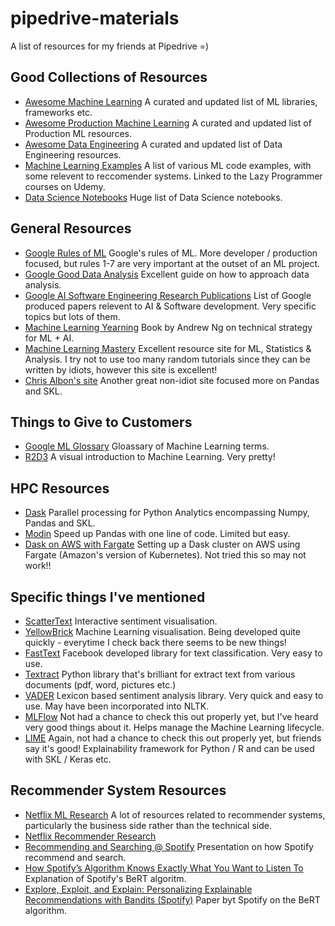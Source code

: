 # pipedrive-materials

A list of resources for my friends at Pipedrive =)

## Good Collections of Resources

* [Awesome Machine Learning](https://github.com/josephmisiti/awesome-machine-learning) A curated and updated list of ML libraries, frameworks etc.
* [Awesome Production Machine Learning](https://github.com/EthicalML/awesome-production-machine-learning) A curated and updated list of Production ML resources.
* [Awesome Data Engineering](https://github.com/igorbarinov/awesome-data-engineering) A curated and updated list of Data Engineering resources.
* [Machine Learning Examples](https://github.com/lazyprogrammer/machine_learning_examples) A list of various ML code examples, with some relevent to reccomender systems. Linked to the Lazy Programmer courses on Udemy.
* [Data Science Notebooks](https://github.com/donnemartin/data-science-ipython-notebooks) Huge list of Data Science notebooks.

## General Resources

* [Google Rules of ML](https://developers.google.com/machine-learning/guides/rules-of-ml) Google's rules of ML. More developer / production focused, but rules 1-7 are very important at the outset of an ML project.
* [Google Good Data Analysis](https://developers.google.com/machine-learning/guides/good-data-analysis) Excellent guide on how to approach data analysis.
* [Google AI Software Engineering Research Publications](https://ai.google/research/pubs/?area=SoftwareEngineering) List of Google produced papers relevent to AI & Software development. Very specific topics but lots of them.
* [Machine Learning Yearning](https://docs.wixstatic.com/ugd/90cb81_986a76c2e182457c951d1f649bbe05f3.pdf) Book by Andrew Ng on technical strategy for ML + AI.
* [Machine Learning Mastery](https://machinelearningmastery.com/about/) Excellent resource site for ML, Statistics & Analysis. I try not to use too many random tutorials since they can be written by idiots, however this site is excellent!
* [Chris Albon's site](https://chrisalbon.com/) Another great non-idiot site focused more on Pandas and SKL.

## Things to Give to Customers

* [Google ML Glossary](https://developers.google.com/machine-learning/glossary) Gloassary of Machine Learning terms.
* [R2D3](http://www.r2d3.us/) A visual introduction to Machine Learning. Very pretty!

## HPC Resources

* [Dask](https://dask.org/) Parallel processing for Python Analytics encompassing Numpy, Pandas and SKL.
* [Modin](https://github.com/modin-project/modin) Speed up Pandas with one line of code. Limited but easy.
* [Dask on AWS with Fargate](https://gist.github.com/jacobtomlinson/ee5ba79228e42bcc9975faf0179c3d1a) Setting up a Dask cluster on AWS using Fargate (Amazon's version of Kubernetes). Not tried this so may not work!!

## Specific things I've mentioned

* [ScatterText](https://github.com/JasonKessler/scattertext) Interactive sentiment visualisation.
* [YellowBrick](https://www.scikit-yb.org/en/latest/) Machine Learning visualisation. Being developed quite quickly - everytime I check back there seems to be new things!
* [FastText](https://fasttext.cc/) Facebook developed library for text classification. Very easy to use.
* [Textract](https://github.com/deanmalmgren/textract) Python library that's brilliant for extract text from various documents (pdf, word, pictures etc.)
* [VADER](https://github.com/cjhutto/vaderSentiment) Lexicon based sentiment analysis library. Very quick and easy to use. May have been incorporated into NLTK.
* [MLFlow](https://mlflow.org/) Not had a chance to check this out properly yet, but I've heard very good things about it. Helps manage the Machine Learning lifecycle.
* [LIME](https://github.com/marcotcr/lime) Again, not had a chance to check this out properly yet, but friends say it's good! Explainability framework for Python / R and can be used with SKL / Keras etc.

## Recommender System Resources

* [Netflix ML Research](https://research.netflix.com/research-area/machine-learning) A lot of resources related to recommender systems, particularly the business side rather than the technical side.
* [Netflix Recommender Research](https://research.netflix.com/research-area/recommendations)
* [Recommending and Searching @ Spotify](https://www.slideshare.net/mounialalmas/recommending-and-searching-research-spotify) Presentation on how Spotify recommend and search.
* [How Spotify’s Algorithm Knows Exactly What You Want to Listen To](https://onezero.medium.com/how-spotifys-algorithm-knows-exactly-what-you-want-to-listen-to-4b6991462c5c) Explanation of Spotify's BeRT algoritm.
* [Explore, Exploit, and Explain: Personalizing Explainable
Recommendations with Bandits (Spotify)](https://static1.squarespace.com/static/5ae0d0b48ab7227d232c2bea/t/5ba849e3c83025fa56814f45/1537755637453/BartRecSys.pdf) Paper byt Spotify on the BeRT algorithm. 
